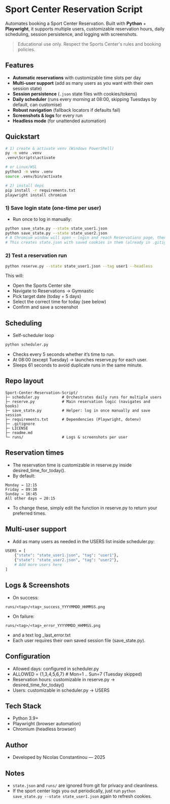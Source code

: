 # Sport Center Reservation Script

Automates booking a Sport Center Reservation. Built with **Python** + **Playwright**, it supports multiple users, customizable reservation hours, daily scheduling, session persistence, and logging with screenshots.

> Educational use only. Respect the Sports Center's rules and booking policies.

## Features
- **Automatic reservations** with customizable time slots per day
- **Multi-user support** (add as many users as you want with their own session state)
- **Session persistence** (`.json` state files with cookies/tokens)
- **Daily scheduler** (runs every morning at 08:00, skipping Tuesdays by default, can customise)
- **Robust navigation** (fallback locators if defaults fail)
- **Screenshots & logs** for every run
- **Headless mode** (for unattended automation)

## Quickstart

```bash
# 1) create & activate venv (Windows PowerShell)
py -m venv .venv
.venv\Scripts\activate

# or Linux/WSL
python3 -m venv .venv
source .venv/bin/activate

# 2) install deps
pip install -r requirements.txt
playwright install chromium
```

### 1) Save login state (one-time per user)
- Run once to log in manually:
```bash
python save_state.py --state state_user1.json
python save_state.py --state state_user2.json
# A Chromium window will open — login and reach Reservations page, then press ENTER in the terminal.
# This creates state.json with saved cookies in them (already in .gitignore).
```

### 2) Test a reservation run
```bash
python reserve.py --state state_user1.json --tag user1 --headless
```
This will:
- Open the Sports Center site
- Navigate to Reservations → Gymnastic
- Pick target date (today + 5 days)
- Select the correct time for today (see below)
- Confirm and save a screenshot

## Scheduling
- Self-scheduler loop
```bash
python scheduler.py
```
- Checks every 5 seconds whether it’s time to run.
- At 08:00 (except Tuesday) → launches reserve.py for each user.
- Sleeps 61 seconds to avoid duplicate runs in the same minute.

## Repo layout
```
Sport-Center-Reservation-Script/
├─ scheduler.py          # Orchestrates daily runs for multiple users
├─ reserve.py            # Main reservation logic (navigates and books)
├─ save_state.py         # Helper: log in once manually and save session
├─ requirements.txt      # Dependencies (Playwright, dotenv)
├─ .gitignore
├─ LICENSE
├─ readme.md
└─ runs/                 # Logs & screenshots per user
```

## Reservation times
- The reservation time is customizable in reserve.py inside desired_time_for_today().
- By default:
```
Monday → 12:15
Friday → 09:30
Sunday → 16:45
All other days → 20:15
```
- To change these, simply edit the function in reserve.py to return your preferred times.

## Multi-user support
- Add as many users as needed in the USERS list inside scheduler.py:
```bash
USERS = [
    {"state": "state_user1.json", "tag": "user1"},
    {"state": "state_user2.json", "tag": "user2"},
    # Add more users here
]
```

## Logs & Screenshots
- On success:
```
runs/<tag>/<tag>_success_YYYYMMDD_HHMMSS.png
```
- On failure:
```
runs/<tag>/<tag>_error_YYYYMMDD_HHMMSS.png
```
- and a text log <tag>_last_error.txt
- Each user requires their own saved session file (save_state.py).

## Configuration
- Allowed days: configured in scheduler.py
- ALLOWED = {1,3,4,5,6,7}  # Mon=1 .. Sun=7 (Tuesday skipped)
- Reservation hours: customizable in reserve.py → desired_time_for_today()
- Users: customizable in scheduler.py → USERS

## Tech Stack
- Python 3.9+
- Playwright (browser automation)
- Chromium (headless browser)

## Author
- Developed by Nicolas Constantinou — 2025

## Notes
- `state.json` and `runs/` are ignored from git for privacy and cleanliness.
- If the sport center logs you out periodically, just run `python save_state.py --state state_user1.json` again to refresh cookies.
